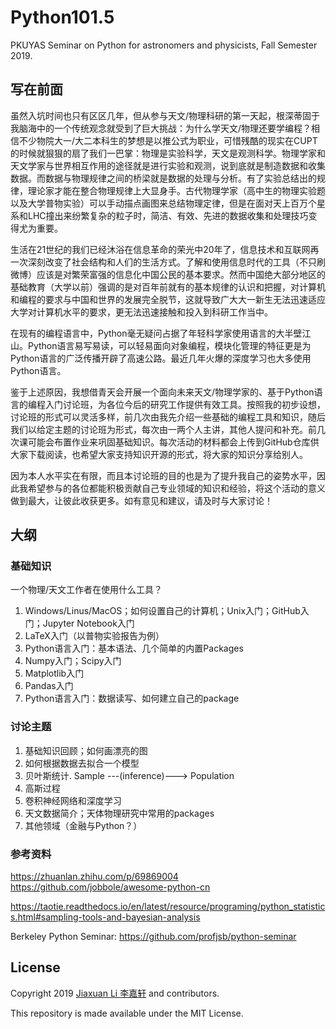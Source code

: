 # Python101.5
PKUYAS Seminar on Python for astronomers and physicists, Fall Semester 2019.



## 写在前面

虽然入坑时间也只有区区几年，但从参与天文/物理科研的第一天起，根深蒂固于我脑海中的一个传统观念就受到了巨大挑战：为什么学天文/物理还要学编程？相信不少物院大一/大二本科生的梦想是以推公式为职业，可惜残酷的现实在CUPT的时候就狠狠的扇了我们一巴掌：物理是实验科学，天文是观测科学。物理学家和天文学家与世界相互作用的途径就是进行实验和观测，说到底就是制造数据和收集数据。而数据与物理规律之间的桥梁就是数据的处理与分析。有了实验总结出的规律，理论家才能在整合物理规律上大显身手。古代物理学家（高中生的物理实验题以及大学普物实验）可以手动描点画图来总结物理定律，但是在面对天上百万个星系和LHC撞出来纷繁复杂的粒子时，简洁、有效、先进的数据收集和处理技巧变得尤为重要。

生活在21世纪的我们已经沐浴在信息革命的荣光中20年了，信息技术和互联网再一次深刻改变了社会结构和人们的生活方式。了解和使用信息时代的工具（不只刷微博）应该是对繁荣富强的信息化中国公民的基本要求。然而中国绝大部分地区的基础教育（大学以前）强调的是对百年前就有的基本规律的认识和把握，对计算机和编程的要求与中国和世界的发展完全脱节，这就导致广大大一新生无法迅速适应大学对计算机水平的要求，更无法迅速接触和投入到科研工作当中。

在现有的编程语言中，Python毫无疑问占据了年轻科学家使用语言的大半壁江山。Python语言易写易读，可以轻易面向对象编程，模块化管理的特征更是为Python语言的广泛传播开辟了高速公路。最近几年火爆的深度学习也大多使用Python语言。

鉴于上述原因，我想借青天会开展一个面向未来天文/物理学家的、基于Python语言的编程入门讨论班，为各位今后的研究工作提供有效工具。按照我的初步设想，讨论班的形式可以灵活多样，前几次由我先介绍一些基础的编程工具和知识，随后我们以给定主题的讨论班为形式，每次由一两个人主讲，其他人提问和补充。前几次课可能会布置作业来巩固基础知识。每次活动的材料都会上传到GitHub仓库供大家下载阅读，也希望大家支持知识开源的形式，将大家的知识分享给别人。

因为本人水平实在有限，而且本讨论班的目的也是为了提升我自己的姿势水平，因此我希望参与的各位都能积极贡献自己专业领域的知识和经验，将这个活动的意义做到最大，让彼此收获更多。如有意见和建议，请及时与大家讨论！



## 大纲

### 基础知识

一个物理/天文工作者在使用什么工具？

1. Windows/Linus/MacOS；如何设置自己的计算机；Unix入门；GitHub入门；Jupyter Notebook入门
2. LaTeX入门（以普物实验报告为例）
3. Python语言入门：基本语法、几个简单的内置Packages
4. Numpy入门；Scipy入门
5. Matplotlib入门
6. Pandas入门
7. Python语言入门：数据读写、如何建立自己的package

### 讨论主题

1. 基础知识回顾；如何画漂亮的图
2. 如何根据数据去拟合一个模型
3. 贝叶斯统计. Sample ---(inference)--->  Population
4. 高斯过程
5. 卷积神经网络和深度学习
6. 天文数据简介；天体物理研究中常用的packages
7. 其他领域（金融与Python？）

### 参考资料
https://zhuanlan.zhihu.com/p/69869004
https://github.com/jobbole/awesome-python-cn

https://taotie.readthedocs.io/en/latest/resource/programing/python_statistics.html#sampling-tools-and-bayesian-analysis

Berkeley Python Seminar: https://github.com/profjsb/python-seminar
## License

Copyright 2019 [Jiaxuan Li 李嘉轩](astrojacobli.github.io) and contributors.

This repository is made available under the MIT License. 